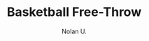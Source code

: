 ---
layout: none
school-year: 2019-2020
categories: student-project
title:  "Basketball Free-Throw"
author: "Nolan U."
description:

author-url: "https://scratch.mit.edu/users/NolanU16/"
project-id: "360483605"
---